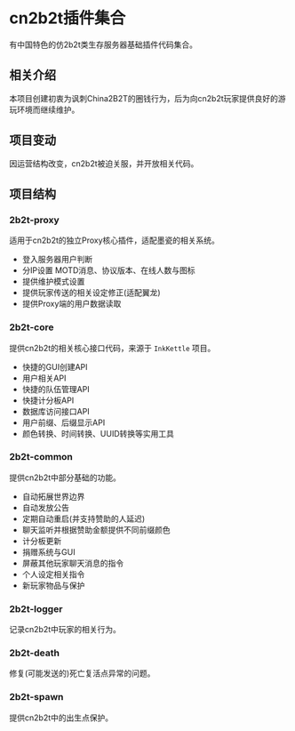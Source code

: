 # cn2b2t插件集合

有中国特色的仿2b2t类生存服务器基础插件代码集合。

## 相关介绍

本项目创建初衷为讽刺China2B2T的圈钱行为，后为向cn2b2t玩家提供良好的游玩环境而继续维护。

## 项目变动

因运营结构改变，cn2b2t被迫关服，并开放相关代码。

## 项目结构

### 2b2t-proxy

适用于cn2b2t的独立Proxy核心插件，适配墨瓷的相关系统。

- 登入服务器用户判断
- 分IP设置 MOTD消息、协议版本、在线人数与图标
- 提供维护模式设置
- 提供玩家传送的相关设定修正(适配翼龙)
- 提供Proxy端的用户数据读取

### 2b2t-core

提供cn2b2t的相关核心接口代码，来源于 `InkKettle` 项目。

- 快捷的GUI创建API
- 用户相关API
- 快捷的队伍管理API
- 快捷计分板API
- 数据库访问接口API
- 用户前缀、后缀显示API
- 颜色转换、时间转换、UUID转换等实用工具

### 2b2t-common

提供cn2b2t中部分基础的功能。

- 自动拓展世界边界
- 自动发放公告
- 定期自动重启(并支持赞助的人延迟)
- 聊天监听并根据赞助金额提供不同前缀颜色
- 计分板更新
- 捐赠系统与GUI
- 屏蔽其他玩家聊天消息的指令
- 个人设定相关指令
- 新玩家物品与保护

### 2b2t-logger

记录cn2b2t中玩家的相关行为。

### 2b2t-death

修复(可能发送的)死亡复活点异常的问题。

### 2b2t-spawn

提供cn2b2t中的出生点保护。